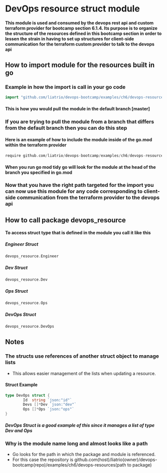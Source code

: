 # DevOps resource struct module

#### This module is used and consumed by the devops rest api and custom terraform provider for bootcamp section 6.1.4. Its purpose is to organize the structure of the resources defined in this bootcamp section in order to lessen the strain in having to set up structures for client-side communication for the terraform custom provider to talk to the devops api

## How to import module for the resources built in go

### Example in how the import is call in your go code

```go
import "github.com/liatrio/devops-bootcamp/examples/ch6/devops-resources"
```

#### This is how you would pull the module in the default branch [master]

### If you are trying to pull the module from a branch that differs from the default branch then you can do this step

#### Here is an example of how to include the module inside of the go.mod within the terraform provider

```go
require github.com/liatrio/devops-bootcamp/examples/ch6/devops-resource [branch]
```

#### When you run go mod tidy go will look for the module at the head of the branch you specified in go.mod

### Now that you have the right path targeted for the import you can now use this module for any code corresponding to client-side communication from the terraform provider to the devops api

## How to call package devops_resource

#### To access struct type that is defined in the module you call it like this

##### Engineer Struct

```go
devops_resource.Engineer
```

##### Dev Struct

```go
devops_resource.Dev
```

##### Ops Struct

```go
devops_resource.Ops
```

##### DevOps Struct

```go
devops_resource.DevOps
```

## Notes

### The structs use references of another struct object to manage lists

- This allows easier management of the lists when updating a resource.

#### Struct Example

```go
type DevOps struct {
        Id  string `json:"id"`
        Devs []*Dev `json:"dev"`
        Ops []*Ops `json:"ops"`
}
```

##### DevOps Struct is a good example of this since it manages a list of type Dev and Ops

### Why is the module name long and almost looks like a path

- Go looks for the path in which the package and module is referenced.
- For this case the repository is github.com(host)/liatrio(owner)/devops-bootcamp(repo)/examples/ch6/devops-resources(path to package)

